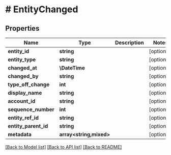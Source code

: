 # # EntityChanged

## Properties

Name | Type | Description | Notes
------------ | ------------- | ------------- | -------------
**entity_id** | **string** |  | [optional]
**entity_type** | **string** |  | [optional]
**changed_at** | **\DateTime** |  | [optional]
**changed_by** | **string** |  | [optional]
**type_off_change** | **int** |  | [optional]
**display_name** | **string** |  | [optional]
**account_id** | **string** |  | [optional]
**sequence_number** | **int** |  | [optional]
**entity_ref_id** | **string** |  | [optional]
**entity_parent_id** | **string** |  | [optional]
**metadata** | **array<string,mixed>** |  | [optional]

[[Back to Model list]](../../README.md#models) [[Back to API list]](../../README.md#endpoints) [[Back to README]](../../README.md)
